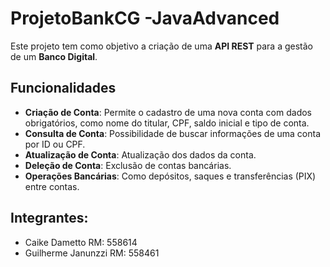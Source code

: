# ProjetoBankCG -JavaAdvanced

Este projeto tem como objetivo a criação de uma **API REST** para a gestão de um **Banco Digital**.

## Funcionalidades

- **Criação de Conta**: Permite o cadastro de uma nova conta com dados obrigatórios, como nome do titular, CPF, saldo inicial e tipo de conta.
- **Consulta de Conta**: Possibilidade de buscar informações de uma conta por ID ou CPF.
- **Atualização de Conta**: Atualização dos dados da conta.
- **Deleção de Conta**: Exclusão de contas bancárias.
- **Operações Bancárias**: Como depósitos, saques e transferências (PIX) entre contas.

## Integrantes:
- Caike Dametto RM: 558614
- Guilherme Janunzzi RM: 558461